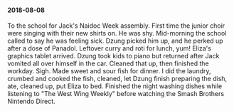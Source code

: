 #### 2018-08-08

To the school for Jack's Naidoc Week assembly. First time the junior choir were singing with their new shirts on. He was shy. Mid-morning the school called to say he was feeling sick. Dzung picked him up, and he perked up after a dose of Panadol. Leftover curry and roti for lunch, yum! Eliza's graphics tablet arrived. Dzung took kids to piano but returned after Jack vomited all over himself in the car. Cleaned that up, then finished the workday. Sigh. Made sweet and sour fish for dinner. I did the laundry, crumbed and cooked the fish, cleaned, let Dzung finish preparing the dish, ate, cleaned up, put Eliza to bed. Finished the night washing dishes while listening to "The West Wing Weekly" before watching the Smash Brothers Nintendo Direct.